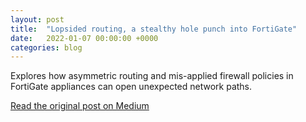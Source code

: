 ```yaml
---
layout: post
title:  "Lopsided routing, a stealthy hole punch into FortiGate"
date:   2022-01-07 00:00:00 +0000
categories: blog
---
```

Explores how asymmetric routing and mis-applied firewall policies in FortiGate appliances can open unexpected network paths.

[Read the original post on Medium](https://medium.com/sensorfu/lopsided-routing-a-stealthy-hole-punch-into-fortigate-6f25b2805b9c)
